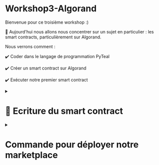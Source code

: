 # Workshop3-Algorand
Bienvenue pour ce troisième workshop :)

🧵 Aujourd'hui nous allons nous concentrer sur un sujet en particulier : les smart contracts, particulièrement sur Algorand. 

Nous verrons comment : 

✔️ Coder dans le langage de programmation PyTeal 

✔️ Créer un smart contract sur Algorand 

✔️ Exécuter notre premier smart contract 



<details>
  <summary>
  <h1>🤝 Ecriture du smart contract </h1>
  </summary>
 Notre smart contract sera enfaite un smart contract créant une Dapp qui sera une marketplace 

Vous pourrez trouvez le code dans le réportoire, que vous pouvez copier/coller dans vos fichier algorand. 


</details>

<details>
  <summary>
  <h1>Commande pour déployer notre marketplace </h1>
  </summary>
Les variables ci-dessous, seront simplement les chemins à copier/coller depuis le fichier désirer. Si le fichier marketplace_approbation.teal, placez vous sur ce fichier, puis avec un clic droit, il sera possible de récupérer le chemin du contrat. 


  ${CHEMIN_VERS_MARKETPLACE_APPROBATION}: Chemin vers la marketplace_approbation.teal
  
  ${CHEMIN_VERS_MARKETPLACE_EFFACE} : Chemin vers marketplace_efface.teal 

  ~~~
  ./sandbox goal app create --creator ${CHEMIN_VERS_MARKETPLACE_APPROBATION} --approval-prog marketplace_approbation.teal --clear-prog marketplace_efface.teal --note tutprial-marketplace:uv1 --global-byteslices 3 --global-ints 2 --local-byteslices 0 --locall-ints 0 --app-arg str:TestName --app-arg str:TestImage --app-arg str:TestDescription --app-arg int:1000000
  ~~~
  

</details>

